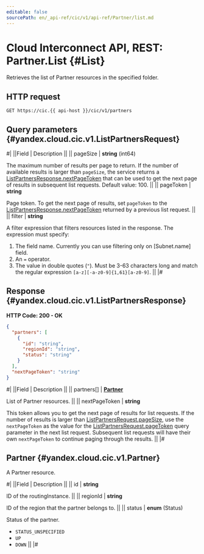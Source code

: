 ```yaml
---
editable: false
sourcePath: en/_api-ref/cic/v1/api-ref/Partner/list.md
---
```


# Cloud Interconnect API, REST: Partner.List {#List}

Retrieves the list of Partner resources in the specified folder.

## HTTP request

```
GET https://cic.{{ api-host }}/cic/v1/partners
```

## Query parameters {#yandex.cloud.cic.v1.ListPartnersRequest}

#|
||Field | Description ||
|| pageSize | **string** (int64)

The maximum number of results per page to return. If the number of available
results is larger than `pageSize`,
the service returns a [ListPartnersResponse.nextPageToken](#yandex.cloud.cic.v1.ListPartnersResponse)
that can be used to get the next page of results in subsequent list requests. Default value: 100. ||
|| pageToken | **string**

Page token. To get the next page of results, set `pageToken` to the
[ListPartnersResponse.nextPageToken](#yandex.cloud.cic.v1.ListPartnersResponse) returned by a previous list request. ||
|| filter | **string**

A filter expression that filters resources listed in the response.
The expression must specify:
1. The field name. Currently you can use filtering only on [Subnet.name] field.
2. An `=` operator.
3. The value in double quotes (`"`). Must be 3-63 characters long and match the regular expression `[a-z][-a-z0-9]{1,61}[a-z0-9]`. ||
|#

## Response {#yandex.cloud.cic.v1.ListPartnersResponse}

**HTTP Code: 200 - OK**

```json
{
  "partners": [
    {
      "id": "string",
      "regionId": "string",
      "status": "string"
    }
  ],
  "nextPageToken": "string"
}
```

#|
||Field | Description ||
|| partners[] | **[Partner](#yandex.cloud.cic.v1.Partner)**

List of Partner resources. ||
|| nextPageToken | **string**

This token allows you to get the next page of results for list requests. If the number of results
is larger than [ListPartnersRequest.pageSize](#yandex.cloud.cic.v1.ListPartnersRequest), use
the `nextPageToken` as the value
for the [ListPartnersRequest.pageToken](#yandex.cloud.cic.v1.ListPartnersRequest) query parameter
in the next list request. Subsequent list requests will have their own
`nextPageToken` to continue paging through the results. ||
|#

## Partner {#yandex.cloud.cic.v1.Partner}

A Partner resource.

#|
||Field | Description ||
|| id | **string**

ID of the routingInstance. ||
|| regionId | **string**

ID of the region that the partner belongs to. ||
|| status | **enum** (Status)

Status of the partner.

- `STATUS_UNSPECIFIED`
- `UP`
- `DOWN` ||
|#